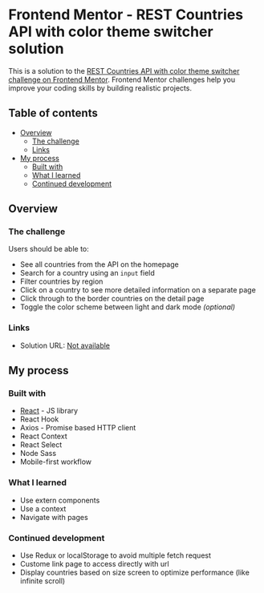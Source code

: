# Frontend Mentor - REST Countries API with color theme switcher solution

This is a solution to the [REST Countries API with color theme switcher challenge on Frontend Mentor](https://www.frontendmentor.io/challenges/rest-countries-api-with-color-theme-switcher-5cacc469fec04111f7b848ca). Frontend Mentor challenges help you improve your coding skills by building realistic projects. 

## Table of contents

- [Overview](#overview)
  - [The challenge](#the-challenge)
  - [Links](#links)
- [My process](#my-process)
  - [Built with](#built-with)
  - [What I learned](#what-i-learned)
  - [Continued development](#continued-development)

## Overview

### The challenge

Users should be able to:

- See all countries from the API on the homepage
- Search for a country using an `input` field
- Filter countries by region
- Click on a country to see more detailed information on a separate page
- Click through to the border countries on the detail page
- Toggle the color scheme between light and dark mode *(optional)*

### Links

- Solution URL: [Not available](#)

## My process

### Built with

- [React](https://reactjs.org/) - JS library
- React Hook
- Axios - Promise based HTTP client
- React Context
- React Select
- Node Sass
- Mobile-first workflow

### What I learned

- Use extern components
- Use a context 
- Navigate with pages

### Continued development

- Use Redux or localStorage to avoid multiple fetch request
- Custome link page to access directly with url
- Display countries based on size screen to optimize performance (like infinite scroll)

